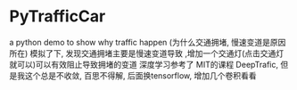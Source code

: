 # PyTrafficCar
a python demo to show why traffic happen (为什么交通拥堵, 慢速变道是原因所在)
模拟了下, 发现交通拥堵主要是慢速变道导致 ,增加一个交通灯(点击交通灯就可以)可以有效阻止导致拥堵的变道
深度学习参考了 MIT的课程 DeepTrafic, 但是我这个总是不收敛, 百思不得解, 后面换tensorflow, 增加几个卷积看看
